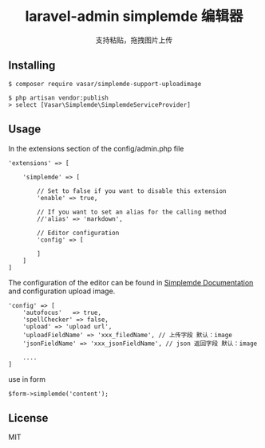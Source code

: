<h1 align="center"> laravel-admin simplemde 编辑器 </h1>

<p align="center">支持粘贴，拖拽图片上传</p>


## Installing

```shell
$ composer require vasar/simplemde-support-uploadimage

$ php artisan vendor:publish
> select [Vasar\Simplemde\SimplemdeServiceProvider]
```

## Usage
In the extensions section of the config/admin.php file
```
'extensions' => [

    'simplemde' => [

        // Set to false if you want to disable this extension
        'enable' => true,

        // If you want to set an alias for the calling method
        //'alias' => 'markdown',

        // Editor configuration
        'config' => [

        ]
    ]
]
```

The configuration of the editor can be found in [Simplemde Documentation](https://github.com/sparksuite/simplemde-markdown-editor#configuration) and configuration upload image.

```
'config' => [
    'autofocus'   => true,
    'spellChecker' => false,
    'upload' => 'upload url',
    'uploadFieldName' => 'xxx_filedName', // 上传字段 默认：image
    'jsonFieldName' => 'xxx_jsonFieldName', // json 返回字段 默认：image
    
    ....
]
```

use in form
```
$form->simplemde('content');
```

## License

MIT
